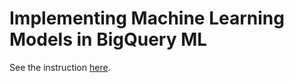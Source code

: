 # Implementing Machine Learning Models in BigQuery ML

See the instruction [here](https://zkan.notion.site/Implementing-Machine-Learning-Models-in-BigQuery-ML-e409bfbeadf946fc97d22e43d5a39d8a?pvs=4).
